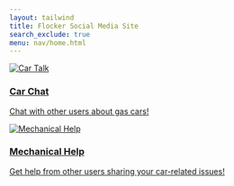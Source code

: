 ```yaml
---
layout: tailwind
title: Flocker Social Media Site
search_exclude: true
menu: nav/home.html
---
```


<section id="featured-cars" class="pb-20 bg-gray-100 h-screen flex items-center">
    <div class="w-full grid items-stretch justify-center space-x-4 h-full grid-cols-2">
        <!-- Car Talk Card -->
        <a href="{{site.baseurl}}/Chat" class="h-full bg-white rounded-lg shadow-lg overflow-hidden transform transition-transform duration-500 hover:scale-105 hover:shadow-2xl">
            <img src="https://static.vecteezy.com/system/resources/previews/015/683/927/non_2x/chat-car-share-icon-color-outline-vector.jpg" alt="Car Talk" class="w-full h-3/4 object-cover">
            <div class="p-6">
                <h3 class="text-3xl font-bold mb-2">Car Chat</h3>
                <p class="text-xl text-gray-700">Chat with other users about gas cars!</p>
            </div>
        </a>
        <!-- Mechanical Help Card -->
        <a href="{{site.baseurl}}/mechanical-help" class="h-full bg-white rounded-lg shadow-lg overflow-hidden transform transition-transform duration-500 hover:scale-105 hover:shadow-2xl">
            <img src="https://st5.depositphotos.com/2544079/66999/v/450/depositphotos_669994934-stock-illustration-car-mechanic-car-service-checking.jpg" alt="Mechanical Help" class="w-full h-3/4 object-cover">
            <div class="p-6">
                <h3 class="text-3xl font-bold mb-2">Mechanical Help</h3>
                <p class="text-xl text-gray-700">Get help from other users sharing your car-related issues!</p>
            </div>
        </a>
    </div>
</section>










